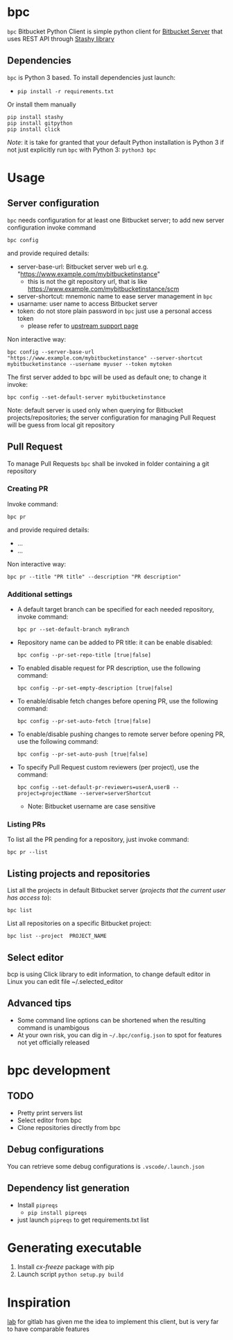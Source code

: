 # bpc
`bpc` Bitbucket Python Client is  simple python client for [Bitbucket Server](https://www.atlassian.com/it/software/bitbucket) that uses REST API through [Stashy library](https://github.com/cosmin/stashy)

## Dependencies
`bpc` is Python 3 based.
To install dependencies just launch:
* `pip install -r requirements.txt`

Or install them manually
```
pip install stashy
pip install gitpython
pip install click
```

*Note*: it is take for granted that your default Python installation is Python 3 if not just explicitly run `bpc` with Python 3: `python3 bpc`

# Usage
## Server configuration
`bpc` needs configuration for at least one Bitbucket server; to add new server configuration invoke command
```
bpc config
```
and provide required details:
* server-base-url: Bitbucket server web url e.g. "https://www.example.com/mybitbucketinstance"
	* this is not the git repository url, that is like https://www.example.com/mybitbucketinstance/scm
* server-shortcut: mnemonic name to ease server management in `bpc`
* usarname: user name to access Bitbucket server
* token: do not store plain password in `bpc` just use a personal access token
	* please refer to [upstream support page](https://confluence.atlassian.com/bitbucketserver/personal-access-tokens-939515499.html)

Non interactive way:
```
bpc config --server-base-url "https://www.example.com/mybitbucketinstance" --server-shortcut mybitbucketinstance --username myuser --token mytoken
```

The first server added to bpc will be used as default one; to change it invoke:
```
bpc config --set-default-server mybitbucketinstance
```
Note: default server is used only when querying for Bitbucket projects/repositories; the server configuration for managing Pull Request will be guess from local git repository

## Pull Request
To manage Pull Requests `bpc` shall be invoked in folder containing a git repository

### Creating PR
Invoke command:
```
bpc pr 
```
and provide required details:
* ...
* ...

Non interactive way:
```
bpc pr --title "PR title" --description "PR description"
```

### Additional settings
* A default target branch can be specified for each needed repository, invoke command:
	```
	bpc pr --set-default-branch myBranch
	```
* Repository name can be added to PR title: it can be enable disabled:
	```
	bpc config --pr-set-repo-title [true|false]
	```
* To enabled disable request for PR description, use the following command:
	```
	bpc config --pr-set-empty-description [true|false]
	```
 * To enable/disable fetch changes before opening PR, use the following command:
	```
	bpc config --pr-set-auto-fetch [true|false]
	```
	
* To enable/disable pushing changes to remote server before opening PR, use the following command:
	```
	bpc config --pr-set-auto-push [true|false]
	```
* To specify Pull Request custom reviewers (per project), use the command:
	```
	bpc config --set-default-pr-reviewers=userA,userB --project=projectName --server=serverShortcut
	```
	* Note: Bitbucket username are case sensitive

### Listing PRs
To list all the PR pending for a repository, just invoke command:
```
bpc pr --list 
```

## Listing projects and repositories
List all the projects in default Bitbucket server (*projects that the current user has access to*):
```
bpc list 
```

List all repositories on a specific Bitbucket project:
```
bpc list --project  PROJECT_NAME
```

## Select editor
bcp is using Click library to edit information, to change default editor in Linux you can edit file ~/.selected_editor

## Advanced tips
* Some command line options can be shortened when the resulting command is unambigous
* At your own risk, you can dig in `~/.bpc/config.json` to spot for features not yet officially released

# bpc development
## TODO
* Pretty print servers list
* Select editor from bpc
* Clone repositories directly from bpc

## Debug configurations
You can retrieve some debug configurations is `.vscode/.launch.json`

## Dependency list generation
* Install  `pipreqs`
    * `pip install pipreqs` 
* just launch `pipreqs` to get requirements.txt list

# Generating executable
1. Install *cx-freeze* package with pip
2. Launch script `python setup.py build`

# Inspiration
[lab](https://github.com/zaquestion/lab/blob/master/README.md) for gitlab has given me the idea to implement this client, but is very far to have comparable features

